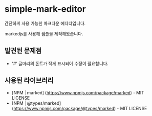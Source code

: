 # simple-mark-editor
간단하게 사용 가능한 마크다운 에디터입니다.

markedjs를 사용해 샘플을 제작해봤습니다.

## 발견된 문제점
* '#' 글머리의 폰트가 작게 표시되어 수정이 필요합니다.

## 사용된 라이브러리
* [NPM | marked] (https://www.npmjs.com/package/marked) - MIT LICENSE
* [NPM | @types/marked] (https://www.npmjs.com/package/@types/marked) - MIT LICENSE
